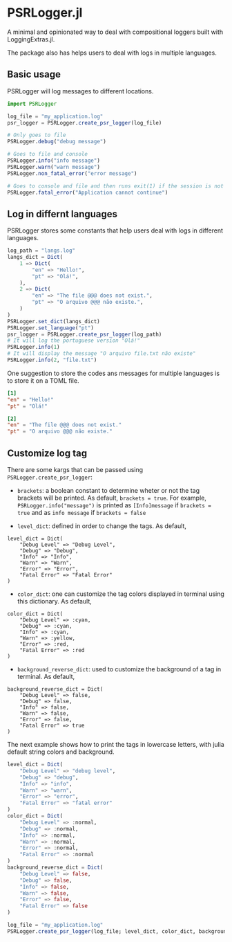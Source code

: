 # PSRLogger.jl

A minimal and opinionated way to deal with compositional loggers built with LoggingExtras.jl. 

The package also has helps users to deal with logs in multiple languages.

## Basic usage

PSRLogger will log messages to different locations.

```julia
import PSRLogger

log_file = "my_application.log"
psr_logger = PSRLogger.create_psr_logger(log_file)

# Only goes to file
PSRLogger.debug("debug message")

# Goes to file and console
PSRLogger.info("info message")
PSRLogger.warn("warn message")
PSRLogger.non_fatal_error("error message")

# Goes to console and file and then runs exit(1) if the session is not iterative.
PSRLogger.fatal_error("Application cannot continue")
```

## Log in differnt languages

PSRLogger stores some constants that help users deal with logs in different languages.

```julia
log_path = "langs.log"
langs_dict = Dict(
    1 => Dict(
        "en" => "Hello!",
        "pt" => "Olá!",
    ),
    2 => Dict(
        "en" => "The file @@@ does not exist.",
        "pt" => "O arquivo @@@ não existe.",
    )
)
PSRLogger.set_dict(langs_dict)
PSRLogger.set_language("pt")
psr_logger = PSRLogger.create_psr_logger(log_path)
# It will log the portuguese version "Olá!"
PSRLogger.info(1)
# It will display the message "O arquivo file.txt não existe"
PSRLogger.info(2, "file.txt")
```

One suggestion to store the codes ans messages for multiple languages is to store it on a TOML file.
```toml
[1]
"en" = "Hello!"
"pt" = "Olá!"

[2]
"en" = "The file @@@ does not exist."
"pt" = "O arquivo @@@ não existe."
```

## Customize log tag

There are some kargs that can be passed using `PSRLogger.create_psr_logger`:

* `brackets`: a boolean constant to determine wheter or not the tag brackets will be printed. As default, `brackets = true`. For example, `PSRLogger.info("message")` is printed as `[Info]message` if `brackets = true` and as `info message` if `brackets = false`

* `level_dict`: defined in order to change the tags. As default, 
```
level_dict = Dict(
    "Debug Level" => "Debug Level",
    "Debug" => "Debug",
    "Info" => "Info",
    "Warn" => "Warn",
    "Error" => "Error",
    "Fatal Error" => "Fatal Error"
)
```

* `color_dict`: one can customize the tag colors displayed in terminal using this dictionary. As default,
```
color_dict = Dict(
    "Debug Level" => :cyan,
    "Debug" => :cyan,
    "Info" => :cyan,
    "Warn" => :yellow,
    "Error" => :red,
    "Fatal Error" => :red
)
```

* `background_reverse_dict`: used to customize the background of a tag in terminal. As default, 
```
background_reverse_dict = Dict(
    "Debug Level" => false,
    "Debug" => false,
    "Info" => false,
    "Warn" => false,
    "Error" => false,
    "Fatal Error" => true
)
```

The next example shows how to print the tags in lowercase letters, with julia default string colors and background.
```julia
level_dict = Dict(
    "Debug Level" => "debug level",
    "Debug" => "debug",
    "Info" => "info",
    "Warn" => "warn",
    "Error" => "error",
    "Fatal Error" => "fatal error"
)
color_dict = Dict(
    "Debug Level" => :normal,
    "Debug" => :normal,
    "Info" => :normal,
    "Warn" => :normal,
    "Error" => :normal,
    "Fatal Error" => :normal
)
background_reverse_dict = Dict(
    "Debug Level" => false,
    "Debug" => false,
    "Info" => false,
    "Warn" => false,
    "Error" => false,
    "Fatal Error" => false
)

log_file = "my_application.log"
PSRLogger.create_psr_logger(log_file; level_dict, color_dict, background_reverse_dict)
```
